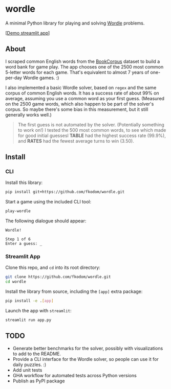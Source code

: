 # wordle
A minimal Python library for playing and solving [Wordle](https://www.powerlanguage.co.uk/wordle/) problems.

[[Demo streamlit app](https://share.streamlit.io/fkodom/wordle/main/app.py)]


## About

I scraped common English words from the [BookCorpus](https://huggingface.co/datasets/bookcorpus) dataset to build a word bank for game play. The app chooses one of the 2500 most common 5-letter words for each game. That's equivalent to almost 7 years of one-per-day Wordle games. :)

I also implemented a basic Wordle solver, based on `regex` and the same corpus of common English words. It has a success rate of about 99% on average, assuming you use a common word as your first guess. (Measured on the 2500 game words, which also happen to be part of the solver's corpus. So maybe there's some bias in this measurement, but it still generally works well.)

> The first guess is not automated by the solver. (Potentially something to work on!) I tested the 500 most common words, to see which made for good initial guessesl **TABLE** had the highest success rate (99.9%), and **RATES** had the fewest average turns to win (3.50).


## Install

### CLI

Install this library:
```bash
pip install git+https://github.com/fkodom/wordle.git
```

Start a game using the included CLI tool:
```bash
play-wordle
```

The following dialogue should appear:
```
Wordle!

Step 1 of 6
Enter a guess: _
```


### Streamlit App

Clone this repo, and `cd` into its root directory:
```bash
git clone https://github.com/fkodom/wordle.git
cd wordle
```

Install the library from source, including the `[app]` extra package:
```bash
pip install -e .[app]
```

Launch the app with `streamlit`:
```bash
streamlit run app.py
```


## TODO

* Generate better benchmarks for the solver, possibly with visualizations to add to the README.
* Provide a CLI interface for the Wordle solver, so people can use it for daily puzzles. :)
* Add unit tests
* GHA workflow for automated tests across Python versions
* Publish as PyPI package
